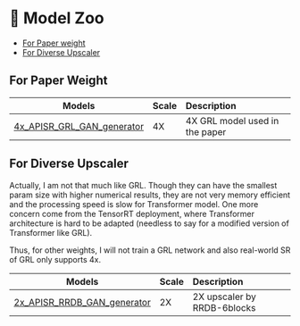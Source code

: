 # :european_castle: Model Zoo

- [For Paper weight](#for-paper-weight)
- [For Diverse Upscaler](#for-diverse-upscaler)



## For Paper Weight

| Models                                                                                                                          | Scale | Description                                  |
| ------------------------------------------------------------------------------------------------------------------------------- | :---- | :------------------------------------------- |
| [4x_APISR_GRL_GAN_generator](https://github.com/Kiteretsu77/APISR/releases/download/v0.1.0/4x_APISR_GRL_GAN_generator.pth)      | 4X    | 4X GRL model used in the paper               |


## For Diverse Upscaler

Actually, I am not that much like GRL. Though they can have the smallest param size with higher numerical results, they are not very memory efficient and the processing speed is slow for Transformer model. One more concern come from the TensorRT deployment, where Transformer architecture is hard to be adapted (needless to say for a modified version of Transformer like GRL).

Thus, for other weights, I will not train a GRL network and also real-world SR of GRL only supports 4x.


| Models                                                                                                                          | Scale | Description                                  |
| ------------------------------------------------------------------------------------------------------------------------------- | :---- | :------------------------------------------- |
| [2x_APISR_RRDB_GAN_generator](https://github.com/Kiteretsu77/APISR/releases/download/v0.1.0/2x_APISR_RRDB_GAN_generator.pth)    | 2X    | 2X upscaler by RRDB-6blocks                  |